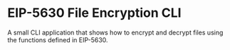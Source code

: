 # EIP-5630 File Encryption CLI

A small CLI application that shows how to encrypt and decrypt files using the functions defined in EIP-5630.
